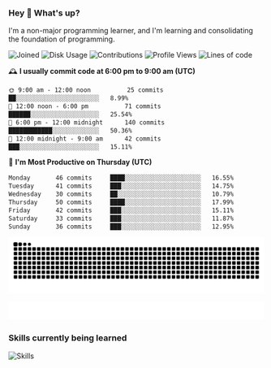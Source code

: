 ### Hey :wave: What's up?

I'm a non-major programming learner, and I'm learning and consolidating the foundation of programming.

<!--START_SECTION:waka-->
![Joined](http://img.shields.io/badge/Joined-7%20years%20ago-6D67E4?style=flat&labelColor=453C67)
![Disk Usage](http://img.shields.io/badge/Github%27s%20Storage-598.5%20MB-FD841F?style=flat&labelColor=E14D2A)
![Contributions](http://img.shields.io/badge/Contributions%20in%202023-367-7DCE13?style=flat&labelColor=2B7A0B)
![Profile Views](http://img.shields.io/badge/Profile%20Views-2-3AB4F2?style=flat&labelColor=0078AA)
![Lines of code](https://img.shields.io/badge/Lines%20of%20code-2%20Million%20Lines%20of%20code-FF8B8B?style=flat&labelColor=EB4747)

🕰️ **I usually commit code at 6:00 pm to 9:00 am (UTC)** 

```text
🌞 9:00 am - 12:00 noon          25 commits     ██░░░░░░░░░░░░░░░░░░░░░░░   8.99% 
🌆 12:00 noon - 6:00 pm          71 commits     ██████░░░░░░░░░░░░░░░░░░░   25.54% 
🌃 6:00 pm - 12:00 midnight      140 commits    ████████████░░░░░░░░░░░░░   50.36% 
🌙 12:00 midnight - 9:00 am      42 commits     ███░░░░░░░░░░░░░░░░░░░░░░   15.11%
```
📅 **I'm Most Productive on Thursday (UTC)** 

```text
Monday       46 commits     ████░░░░░░░░░░░░░░░░░░░░░   16.55% 
Tuesday      41 commits     ███░░░░░░░░░░░░░░░░░░░░░░   14.75% 
Wednesday    30 commits     ██░░░░░░░░░░░░░░░░░░░░░░░   10.79% 
Thursday     50 commits     ████░░░░░░░░░░░░░░░░░░░░░   17.99% 
Friday       42 commits     ███░░░░░░░░░░░░░░░░░░░░░░   15.11% 
Saturday     33 commits     ███░░░░░░░░░░░░░░░░░░░░░░   11.87% 
Sunday       36 commits     ███░░░░░░░░░░░░░░░░░░░░░░   12.95%
```

<!--END_SECTION:waka-->

![Snake animation](https://raw.githubusercontent.com/dirname/dirname/output/snake.svg)

![metrics](github-metrics.svg)

### Skills currently being learned

![Skills](https://skillicons.dev/icons?i=linux,rust,go,solidity,typescript,bash,git,postgres,mysql,redis,mongo,docker,kubernetes,grafana,prometheus)
